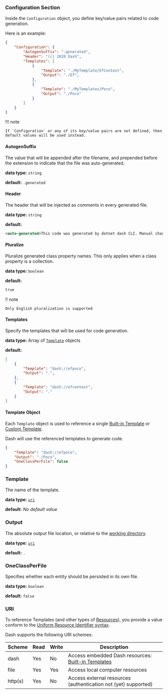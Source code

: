 ### Configuration Section
Inside the `Configuration` object, you define key/value pairs related to code generation.

Here is an example:

~~~ JSON
{
    "Configuration": {
        "AutogenSuffix": ".generated",
        "Header": "(c) 2020 Dash",
        "Templates": [
            {
                "Template": "./MyTemplate/EfContext",
                "Output": "./Ef",
            },
            {
                "Template": "./MyTemplates/Poco",
                "Output": "./Poco"
            }
        ]
    }
}
~~~

!!! note

    If `Configuration` or any of its key/value pairs are not defined, then default values will be used instead.

#### AutogenSuffix
The value that will be appended after the filename, and prepended before the extension to indicate that the file was auto-generated.

**data type:** `string`

**default:** `.generated`

#### Header
The header that will be injected as comments in every generated file.

**data type:** `string`

**default:**
~~~ xml
<auto-generated>This code was generated by dotnet dash CLI. Manual changes to this file will be overwritten if the code is regenerated.</auto-generated>
~~~

#### Pluralize
Pluralize generated class property names. This only applies when a class property is a collection.

**data type:** `boolean`

**default:**
~~~ xml
true
~~~

!! note

    Only English pluralization is supported

#### Templates
Specify the templates that will be used for code generation.

**data type:** Array of [`Template`](#Template-Object) objects

**default:**
~~~ JSON
[
    {
        "Template": "dash://efpoco",
        "Output": ".",
    },
    {
        "Template": "dash://efcontext",
        "Output": "."
    }
]
~~~

#### Template Object
Each `Template` object is used to reference a single [Built-in Template](built-in-templates.md) or [Custom Template](writing-your-custom-templates.md).

Dash will use the referenced templates to generate code.

~~~ JSON
{
    "Template": "dash://efpoco",
    "Output": "./Poco",
    "OneClassPerFile": false
}
~~~

### Template
The name of the template.

**data type:** [`uri`](#uri)

**default:** _No default value_

### Output
The absolute output file location, or relative to the [working directory](to-do).

**data type:** [`uri`](#uri)

**default:** `.`

### OneClassPerFile
Specifies whether each entity should be persisted in its own file.

**data type:** `boolean`

**default:** `false`

### URI
To reference Templates (and other types of [Resources](to-do)), you provide a value conform to the [Uniform Resource Identifier syntax](https://en.wikipedia.org/wiki/Uniform_Resource_Identifier).

Dash supports the following URI schemes:

| Scheme  | Read | Write | Description                                                                   |
|---------|------|-------|-------------------------------------------------------------------------------|
| dash    | Yes  | No    | Access embedded Dash resources: [Built-in Templates](./built-in-templates.md) |
| file    | Yes  | Yes   | Access local computer resources                                               |
| http(s) | Yes  | No    | Access external resources (authentication not (yet) supported)                |
